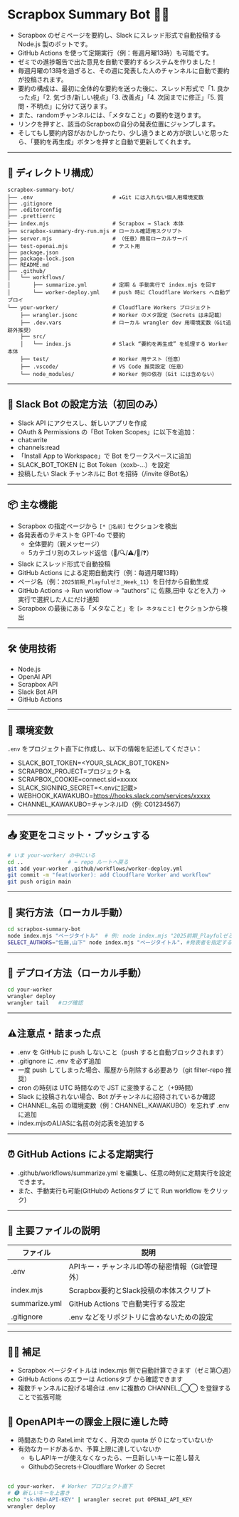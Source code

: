 # Scrapbox Summary Bot 🤖📝
- Scrapbox のゼミページを要約し、Slack にスレッド形式で自動投稿する Node.js 製のボットです。
- GitHub Actions を使って定期実行（例：毎週月曜13時）も可能です。
- ゼミでの進捗報告で出た意見を自動で要約するシステムを作りました！
- 毎週月曜の13時を過ぎると、その週に発表した人のチャンネルに自動で要約が投稿されます。
- 要約の構成は、最初に全体的な要約を送った後に、スレッド形式で「1. 良かった点」「2. 気づき/新しい視点」「3. 改善点」「4.  次回までに修正」「5. 質問・不明点」に分けて送ります。
- また、randomチャンネルには、「メタなこと」の要約を送ります。
- リンクを押すと、該当のScrapboxの自分の発表位置にジャンプします。
- そしてもし要約内容がおかしかったり、少し違うまとめ方が欲しいと思ったら、「要約を再生成」ボタンを押すと自動で更新してくれます。

---

## 📂 ディレクトリ構成）

```
scrapbox-summary-bot/
├── .env                         # ★Git には入れない個人用環境変数
├── .gitignore
├── .editorconfig
├── .prettierrc
├── index.mjs                    # Scrapbox → Slack 本体
├── scrapbox-summary-dry-run.mjs # ローカル確認用スクリプト
├── server.mjs                   # （任意）簡易ローカルサーバ
├── test-openai.mjs              # テスト用
├── package.json
├── package-lock.json
├── README.md
├── .github/
│   └── workflows/
│       ├── summarize.yml        # 定期 & 手動実行で index.mjs を回す
│       └── worker-deploy.yml    # push 時に Cloudflare Workers へ自動デプロイ
└── your-worker/                 # Cloudflare Workers プロジェクト
    ├── wrangler.jsonc           # Worker のメタ設定（Secrets は未記載）
    ├── .dev.vars                # ローカル wrangler dev 用環境変数（Git追跡外推奨）
    ├── src/
    │   └── index.js             # Slack “要約を再生成” を処理する Worker 本体
    ├── test/                    # Worker 用テスト（任意）
    ├── .vscode/                 # VS Code 推奨設定（任意）
    └── node_modules/            # Worker 側の依存（Git には含めない）

```

---

## 🤖 Slack Bot の設定方法（初回のみ）
- Slack API にアクセスし、新しいアプリを作成
- OAuth & Permissions の「Bot Token Scopes」に以下を追加：
- chat:write
- channels:read
- 「Install App to Workspace」で Bot をワークスペースに追加
- SLACK_BOT_TOKEN に Bot Token（xoxb-...）を設定
- 投稿したい Slack チャンネルに Bot を招待（/invite @Bot名）

---

## 📦 主な機能

- Scrapbox の指定ページから `[* 🎤名前]` セクションを検出
- 各発表者のテキストを GPT-4o で要約
  - 全体要約（親メッセージ）
  - 5カテゴリ別のスレッド返信（👏/🔍/⚠/🚧/❓）
- Slack にスレッド形式で自動投稿
- GitHub Actions による定期自動実行（例：毎週月曜13時）
- ページ名（例：`2025前期_Playfulゼミ_Week_11`）を日付から自動生成
- GitHub Actions → Run workflow → “authors” に 佐藤,田中 などを入力 → 実行で選択した人にだけ通知
- Scrapbox の最後にある「メタなこと」を `[> ネタなこと]` セクションから検出

---

## 🛠 使用技術

- Node.js
- OpenAI API
- Scrapbox API
- Slack Bot API
- GitHub Actions

---

## 📝 環境変数
`.env` をプロジェクト直下に作成し、以下の情報を記述してください：
- SLACK_BOT_TOKEN=<YOUR_SLACK_BOT_TOKEN>
- SCRAPBOX_PROJECT=プロジェクト名
- SCRAPBOX_COOKIE=connect.sid=xxxxx
- SLACK_SIGNING_SECRET=<.envに記載>
- WEBHOOK_KAWAKUBO=https://hooks.slack.com/services/xxxxx
- CHANNEL_KAWAKUBO=チャンネルID（例: C01234567）


---

## 📤 変更をコミット・プッシュする

```bash
# いま your-worker/ の中にいる
cd ..              # ← repo ルートへ戻る
git add your-worker .github/workflows/worker-deploy.yml
git commit -m "feat(worker): add Cloudflare Worker and workflow"
git push origin main


```

---

## 🚀 実行方法（ローカル手動）

```bash
cd scrapbox-summary-bot
node index.mjs "ページタイトル"  # 例: node index.mjs "2025前期_Playfulゼミ_Week_XX"
SELECT_AUTHORS="佐藤,山下" node index.mjs "ページタイトル". #発表者を指定する場合

```

---

## 🚀 デプロイ方法（ローカル手動）

```bash
cd your-worker
wrangler deploy
wrangler tail   #ログ確認

```

---

## ⚠️注意点・詰まった点
- .env を GitHub に push しないこと（push すると自動ブロックされます）
- .gitignore に .env を必ず追加
- 一度 push してしまった場合、履歴から削除する必要あり（git filter-repo 推奨）
- cron の時刻は UTC 時間なので JST に変換すること（+9時間）
- Slack に投稿されない場合、Bot がチャンネルに招待されているか確認
- CHANNEL_名前 の環境変数（例：CHANNEL_KAWAKUBO）を忘れず .env に追加
- index.mjsのALIASに名前の対応表を追加する

---

## ⏰ GitHub Actions による定期実行
- .github/workflows/summarize.yml を編集し、任意の時刻に定期実行を設定できます。
- また、手動実行も可能(GitHubの Actionsタブ にて Run workflow をクリック)

---

## 📘 主要ファイルの説明

| ファイル | 説明 |
----|----
| .env | APIキー・チャンネルID等の秘密情報（Git管理外） |
| index.mjs | Scrapbox要約とSlack投稿の本体スクリプト |
| summarize.yml | GitHub Actions で自動実行する設定 |
| .gitignore | .env などをリポジトリに含めないための設定 |


---

## 🙋‍♂️ 補足

- Scrapbox ページタイトルは index.mjs 側で自動計算できます（ゼミ第〇週）
- GitHub Actions のエラーは Actionsタブ から確認できます
- 複数チャンネルに投げる場合は .env に複数の CHANNEL_◯◯ を登録することで拡張可能


## 💸 OpenAPIキーの課金上限に達した時

- 時間あたりの RateLimit でなく、月次の quota が 0 になっていないか
- 有効なカードがあるか、予算上限に達していないか
    - もしAPIキーが使えなくなったら、一旦新しいキーに差し替え
    - GithubのSecrets＋Cloudflare Worker の Secret

```bash

cd your-worker.  # Worker プロジェクト直下
# ❶ 新しいキーを上書き
echo "sk-NEW-API-KEY" | wrangler secret put OPENAI_API_KEY
wrangler deploy

```

